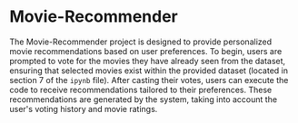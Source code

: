 # Movie-Recommender
The Movie-Recommender project is designed to provide personalized movie recommendations based on user preferences. To begin, users are prompted to vote for the movies they have already seen from the dataset, ensuring that selected movies exist within the provided dataset (located in section 7 of the `ipynb` file). After casting their votes, users can execute the code to receive recommendations tailored to their preferences. These recommendations are generated by the system, taking into account the user's voting history and movie ratings.
